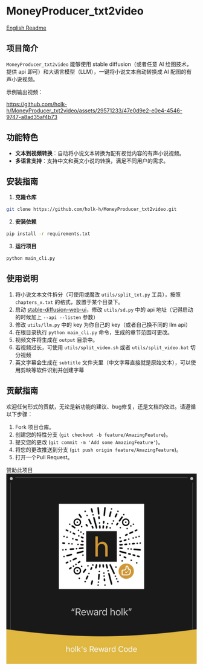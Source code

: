 # MoneyProducer_txt2video

[English Readme](resource/readme_english.md)

## 项目简介

`MoneyProducer_txt2video` 能够使用 stable diffusion（或者任意 AI 绘图技术，提供 api 即可）和大语言模型（LLM），一键将小说文本自动转换成 AI 配图的有声小说视频。

示例输出视频：


https://github.com/holk-h/MoneyProducer_txt2video/assets/29571233/47e0d9e2-e0e4-4546-9747-a8ad35af4b73



## 功能特色

- **文本到视频转换**：自动将小说文本转换为配有视觉内容的有声小说视频。
- **多语言支持**：支持中文和英文小说的转换，满足不同用户的需求。

## 安装指南

1. **克隆仓库**

```bash
git clone https://github.com/holk-h/MoneyProducer_txt2video.git
```

2. **安装依赖**

```bash
pip install -r requirements.txt
```

3. **运行项目**

```bash
python main_cli.py
```

## 使用说明

1. 将小说文本文件拆分（可使用或魔改 `utils/split_txt.py` 工具），按照 `chapters_x.txt` 的格式，放置于某个目录下。
2. 启动 [stable-diffusion-web-ui](https://github.com/AUTOMATIC1111/stable-diffusion-webui)，修改 `utils/sd.py` 中的 api 地址（记得启动的时候加上 `--api --listen` 参数）
3. 修改 `utils/llm.py` 中的 key 为你自己的 key（或者自己换不同的 llm api）
4. 在根目录执行 `python main_cli.py` 命令，生成的章节范围可更改。
5. 视频文件将生成在 `output` 目录中。
6. 若视频过长，可使用 `utils/split_video.sh` 或者 `utils/split_video.bat` 切分视频
7. 英文字幕会生成在 `subtitle` 文件夹里（中文字幕直接就是原始文本），可以使用剪映等软件识别并创建字幕

## 贡献指南

欢迎任何形式的贡献，无论是新功能的建议、bug修复，还是文档的改进。请遵循以下步骤：

1. Fork 项目仓库。
2. 创建您的特性分支 (`git checkout -b feature/AmazingFeature`)。
3. 提交您的更改 (`git commit -m 'Add some AmazingFeature'`)。
4. 将您的更改推送到分支 (`git push origin feature/AmazingFeature`)。
5. 打开一个Pull Request。

赞助此项目
![reward](resource/reward.jpg)
